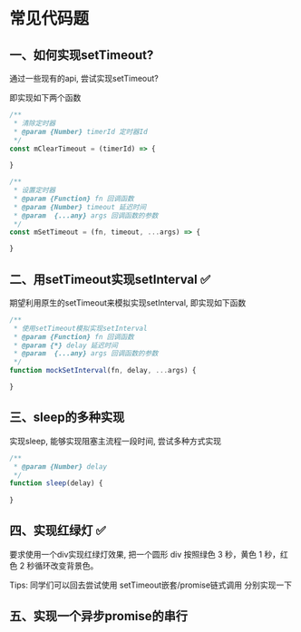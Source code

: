 # 常见代码题

## 一、如何实现setTimeout?

通过一些现有的api, 尝试实现setTimeout?

即实现如下两个函数

```js
/**
 * 清除定时器
 * @param {Number} timerId 定时器Id 
 */
const mClearTimeout = (timerId) => {
    
}

/**
 * 设置定时器
 * @param {Function} fn 回调函数
 * @param {Number} timeout 延迟时间
 * @param  {...any} args 回调函数的参数
 */
const mSetTimeout = (fn, timeout, ...args) => {

}
```

## 二、用setTimeout实现setInterval ✅

期望利用原生的setTimeout来模拟实现setInterval, 即实现如下函数

```js
/**
 * 使用setTimeout模拟实现setInterval
 * @param {Function} fn 回调函数
 * @param {*} delay 延迟时间
 * @param  {...any} args 回调函数的参数
 */
function mockSetInterval(fn, delay, ...args) {

}
```


## 三、sleep的多种实现

实现sleep, 能够实现阻塞主流程一段时间, 尝试多种方式实现

```js
/**
 * @param {Number} delay 
 */
function sleep(delay) {
    
}
```
## 四、实现红绿灯 ✅

要求使用一个div实现红绿灯效果, 把一个圆形 div 按照绿色 3 秒，黄色 1 秒，红色 2 秒循环改变背景色。

Tips: 同学们可以回去尝试使用 setTimeout嵌套/promise链式调用 分别实现一下


## 五、实现一个异步promise的串行
```

```